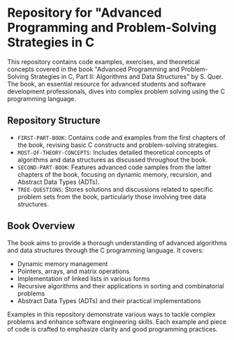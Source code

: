 # Repository for "Advanced Programming and Problem-Solving Strategies in C

This repository contains code examples, exercises, and theoretical concepts covered in the book "Advanced Programming and Problem-Solving Strategies in C, Part II: Algorithms and Data Structures" by S. Quer. The book, an essential resource for advanced students and software development professionals, dives into complex problem solving using the C programming language.

## Repository Structure

- `FIRST-PART-BOOK`: Contains code and examples from the first chapters of the book, revising basic C constructs and problem-solving strategies.
- `MOST-OF-THEORY-CONCEPTS`: Includes detailed theoretical concepts of algorithms and data structures as discussed throughout the book.
- `SECOND-PART-BOOK`: Features advanced code samples from the latter chapters of the book, focusing on dynamic memory, recursion, and Abstract Data Types (ADTs).
- `TREE-QUESTIONS`: Stores solutions and discussions related to specific problem sets from the book, particularly those involving tree data structures.

## Book Overview

The book aims to provide a thorough understanding of advanced algorithms and data structures through the C programming language. It covers:
- Dynamic memory management
- Pointers, arrays, and matrix operations
- Implementation of linked lists in various forms
- Recursive algorithms and their applications in sorting and combinatorial problems
- Abstract Data Types (ADTs) and their practical implementations

Examples in this repository demonstrate various ways to tackle complex problems and enhance software engineering skills. Each example and piece of code is crafted to emphasize clarity and good programming practices.


